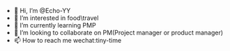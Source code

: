 - 👋 Hi, I’m @Echo-YY
- 👀 I’m interested in food\travel
- 🌱 I’m currently learning PMP
- 💞️ I’m looking to collaborate on PM(Project manager or product manager)
- 📫 How to reach me wechat:tiny-time

<!---
Echo-YY/Echo-YY is a ✨ special ✨ repository because its `README.md` (this file) appears on your GitHub profile.
You can click the Preview link to take a look at your changes.
--->
